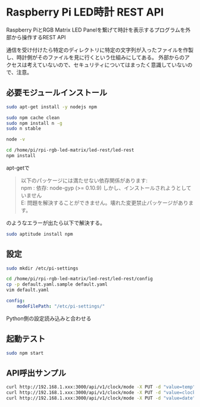Raspberry Pi LED時計 REST API
====

Raspberry PiとRGB Matrix LED Panelを繋げて時計を表示するプログラムを外部から操作するREST API

通信を受け付けたら特定のディレクトリに特定の文字列が入ったファイルを作製し、時計側がそのファイルを見に行くという仕組みにしてある。
外部からのアクセスは考えていないので、セキュリティについてはまったく意識していないので、注意。

## 必要モジュールインストール

```bash
sudo apt-get install -y nodejs npm

sudo npm cache clean
sudo npm install n -g
sudo n stable

node -v

cd /home/pi/rpi-rgb-led-matrix/led-rest/led-rest
npm install
```
apt-getで

> 以下のパッケージには満たせない依存関係があります:  
> npm : 依存: node-gyp (>= 0.10.9) しかし、インストールされようとしていません  
>E: 問題を解決することができません。壊れた変更禁止パッケージがあります。

のようなエラーが出たら以下で解決する。

```bash
sudo aptitude install npm
```

## 設定

```bash
sudo mkdir /etc/pi-settings

cd /home/pi/rpi-rgb-led-matrix/led-rest/led-rest/config
cp -p default.yaml.sample default.yaml
vim default.yaml
```

```yaml
config:
    modeFilePath: "/etc/pi-settings/"
```

Python側の設定読み込みと合わせる

## 起動テスト

```bash
sudo npm start
```

## API呼出サンプル

```bash
curl http://192.168.1.xxx:3000/api/v1/clock/mode -X PUT -d "value=temp"
curl http://192.168.1.xxx:3000/api/v1/clock/mode -X PUT -d "value=clock"
curl http://192.168.1.xxx:3000/api/v1/clock/mode -X PUT -d "value=date"
```


